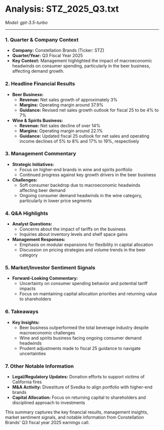 # Analysis: STZ_2025_Q3.txt

*Model: gpt-3.5-turbo*

---

### 1. Quarter & Company Context
- **Company:** Constellation Brands (Ticker: STZ)
- **Quarter/Year:** Q3 Fiscal Year 2025
- **Key Context:** Management highlighted the impact of macroeconomic headwinds on consumer spending, particularly in the beer business, affecting demand growth.

### 2. Headline Financial Results
- **Beer Business:**
  - **Revenue:** Net sales growth of approximately 3%
  - **Margins:** Operating margin around 37.9%
  - **Guidance:** Revised net sales growth outlook for fiscal 25 to be 4% to 7%
- **Wine & Spirits Business:**
  - **Revenue:** Net sales decline of over 14%
  - **Margins:** Operating margin around 22.1%
  - **Guidance:** Updated fiscal 25 outlook for net sales and operating income declines of 5% to 8% and 17% to 19%, respectively

### 3. Management Commentary
- **Strategic Initiatives:**
  - Focus on higher-end brands in wine and spirits portfolio
  - Continued progress against key growth drivers in the beer business
- **Challenges:**
  - Soft consumer backdrop due to macroeconomic headwinds affecting beer demand
  - Ongoing consumer demand headwinds in the wine category, particularly in lower price segments

### 4. Q&A Highlights
- **Analyst Questions:**
  - Concerns about the impact of tariffs on the business
  - Inquiries about inventory levels and shelf space gains
- **Management Responses:**
  - Emphasis on modular expansions for flexibility in capital allocation
  - Discussion on pricing strategies and volume trends in the beer category

### 5. Market/Investor Sentiment Signals
- **Forward-Looking Commentary:**
  - Uncertainty on consumer spending behavior and potential tariff impacts
  - Focus on maintaining capital allocation priorities and returning value to shareholders

### 6. Takeaways
- **Key Insights:**
  - Beer business outperformed the total beverage industry despite macroeconomic challenges
  - Wine and spirits business facing ongoing consumer demand headwinds
  - Prudent adjustments made to fiscal 25 guidance to navigate uncertainties

### 7. Other Notable Information
- **Legal/Regulatory Updates:** Donation efforts to support victims of California fires
- **M&A Activity:** Divestiture of Svedka to align portfolio with higher-end brands
- **Capital Allocation:** Focus on returning capital to shareholders and disciplined approach to investments

This summary captures the key financial results, management insights, market sentiment signals, and notable information from Constellation Brands' Q3 fiscal year 2025 earnings call.